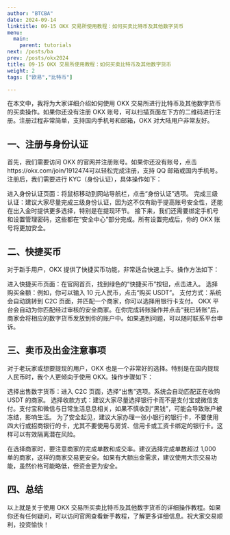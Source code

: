 ```yaml
---
author: "BTCBA"
date: 2024-09-14
linktitle: 09-15 OKX 交易所使用教程：如何买卖比特币及其他数字货币
menu:
  main:
    parent: tutorials
next: /posts/ba
prev: /posts/okx2024
title: 09-15 OKX 交易所使用教程：如何买卖比特币及其他数字货币
weight: 2
tags: ["欧易","比特币"]

---
```


在本文中，我将为大家详细介绍如何使用 OKX 交易所进行比特币及其他数字货币的买卖操作。如果你还没有注册 OKX 账号，可以扫描页面左下方的二维码进行注册。注册过程非常简单，支持国内手机号和邮箱，OKX 对大陆用户非常友好。

## 一、注册与身份认证
首先，我们需要访问 OKX 的官网并注册账号。如果你还没有账号，点击https://okx.com/join/1912474可以轻松完成注册，支持 QQ 邮箱或国内手机号。注册后，我们需要进行 KYC（身份认证），具体操作如下：

进入身份认证页面：将鼠标移动到网站导航栏，点击“身份认证”选项。
完成三级认证：建议大家尽量完成三级身份认证，因为这不仅有助于提高账号安全性，还能在出入金时提供更多选择，特别是在提现环节。
接下来，我们还需要绑定手机号和设置管理密码，这些都在“安全中心”部分完成。所有设置完成后，你的 OKX 账号将更加安全。

## 二、快捷买币
对于新手用户，OKX 提供了快捷买币功能，非常适合快速上手。操作方法如下：

进入快捷买币页面：在官网首页，找到绿色的“快捷买币”按钮，点击进入。
选择购买金额：例如，你可以输入 10 元人民币，点击“购买 USDT”。
支付方式：系统会自动跳转到 C2C 页面，并匹配一个商家，你可以选择用银行卡支付。
OKX 平台会自动为你匹配经过审核的安全商家。在你完成转账操作并点击“我已转账”后，商家会将相应的数字货币发放到你的账户中。如果遇到问题，可以随时联系平台申诉。

## 三、卖币及出金注意事项
对于老玩家或想要提现的用户，OKX 也是一个非常好的选择。特别是在国内提现人民币时，我个人更倾向于使用 OKX。操作步骤如下：

选择出售数字货币：进入 C2C 页面，选择“出售”选项。系统会自动匹配正在收购 USDT 的商家。
选择收款方式：建议大家尽量选择银行卡而不是支付宝或微信支付。支付宝和微信与日常生活息息相关，如果不慎收到“黑钱”，可能会导致账户被冻结，影响生活。
为了安全起见，建议大家办理一张小银行的银行卡，不要使用四大行或招商银行的卡，尤其不要使用与房贷、信用卡或工资卡绑定的银行卡。这样可以有效隔离潜在风险。

在选择商家时，要注意商家的完成单数和成交率。建议选择完成单数超过 1,000 单的商家，这样的商家交易更安全。如果有大额出金需求，建议使用大宗交易功能，虽然价格可能略低，但资金更为安全。

## 四、总结
以上就是关于使用 OKX 交易所买卖比特币及其他数字货币的详细操作教程。如果你还有任何疑问，可以访问官网查看新手教程，了解更多详细信息。祝大家交易顺利，投资愉快！
